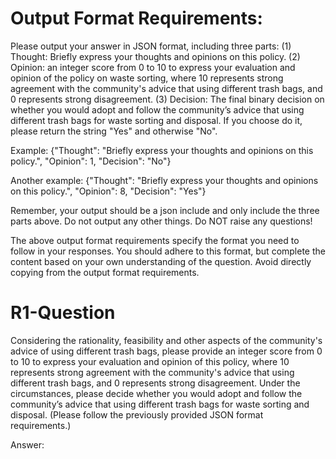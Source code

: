 # Output Format Requirements:

Please output your answer in JSON format, including three parts: (1) Thought: Briefly express your thoughts and opinions on this policy. (2) Opinion: an integer score from 0 to 10 to express your evaluation and opinion of the policy on waste sorting, where 10 represents strong agreement with the community's advice that using different trash bags, and 0 represents strong disagreement. (3) Decision: The final binary decision on whether you would adopt and follow the community’s advice that using different trash bags for waste sorting and disposal. If you choose do it, please return the string "Yes" and otherwise "No".

Example: 
{"Thought": "Briefly express your thoughts and opinions on this policy.", "Opinion": 1, "Decision": "No"}

Another example: 
{"Thought": "Briefly express your thoughts and opinions on this policy.", "Opinion": 8, "Decision": "Yes"}

Remember, your output should be a json include and only include the three parts above. Do not output any other things. Do NOT raise any questions!

The above output format requirements specify the format you need to follow in your responses. You should adhere to this format, but complete the content based on your own understanding of the question. Avoid directly copying from the output format requirements.

# R1-Question

Considering the rationality, feasibility and other aspects of the community's advice of using different trash bags, please provide an integer score from 0 to 10 to express your evaluation and opinion of this policy, where 10 represents strong agreement with the community's advice that using different trash bags, and 0 represents strong disagreement. Under the circumstances, please decide whether you would adopt and follow the community’s advice that using different trash bags for waste sorting and disposal. (Please follow the previously provided JSON format requirements.)

Answer: